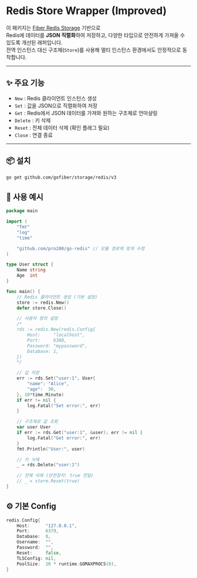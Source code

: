 # Redis Store Wrapper (Improved)

이 패키지는 [Fiber Redis Storage](https://github.com/gofiber/storage/tree/main/redis) 기반으로  
Redis에 데이터를 **JSON 직렬화**하여 저장하고, 다양한 타입으로 안전하게 가져올 수 있도록 개선된 래퍼입니다.  
전역 인스턴스 대신 구조체(`Store`)를 사용해 멀티 인스턴스 환경에서도 안정적으로 동작합니다.

---

## ✨ 주요 기능
- `New` : Redis 클라이언트 인스턴스 생성
- `Set` : 값을 JSON으로 직렬화하여 저장
- `Get` : Redis에서 JSON 데이터를 가져와 원하는 구조체로 언마샬링
- `Delete` : 키 삭제
- `Reset` : 전체 데이터 삭제 (확인 플래그 필요)
- `Close` : 연결 종료

---

## 📦 설치
```bash
go get github.com/gofiber/storage/redis/v3
```

## 🚀 사용 예시
```go
package main

import (
	"fmt"
	"log"
	"time"

	"github.com/pro200/go-redis" // 모듈 경로에 맞게 수정
)

type User struct {
	Name string
	Age  int
}

func main() {
	// Redis 클라이언트 생성 (기본 설정)
	store := redis.New()
	defer store.Close()

	// 사용자 정의 설정
	/*
	rds := redis.New(redis.Config{
		Host:     "localhost",
		Port:     6380,
		Password: "mypassword",
		Database: 1,
	})
	*/

	// 값 저장
	err := rds.Set("user:1", User{
		"name": "Alice",
		"age":  30,
	}, 10*time.Minute)
	if err != nil {
		log.Fatal("Set error:", err)
	}

	// 구조체로 값 조회
	var user User
	if err := rds.Get("user:1", &user); err != nil {
		log.Fatal("Get error:", err)
	}
	fmt.Println("User:", user)

	// 키 삭제
	_ = rds.Delete("user:1")

	// 전체 삭제 (안전장치: true 전달)
	// _ = store.Reset(true)
}
```

## ⚙️ 기본 Config
```go
redis.Config{
	Host:      "127.0.0.1",
	Port:      6379,
	Database:  0,
	Username:  "",
	Password:  "",
	Reset:     false,
	TLSConfig: nil,
	PoolSize:  10 * runtime.GOMAXPROCS(0),
}
```

